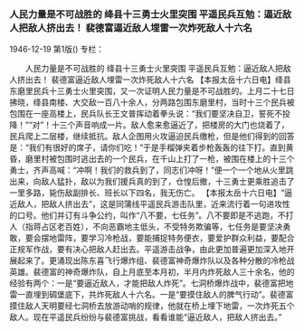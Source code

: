### 人民力量是不可战胜的  绛县十三勇士火里突围  平遥民兵互勉：逼近敌人把敌人挤出去！  裴德富逼近敌人埋雷一次炸死敌人十六名

1946-12-19
第1版()
专栏：

　　人民力量是不可战胜的
    绛县十三勇士火里突围
    平遥民兵互勉：逼近敌人把敌人挤出去！
    裴德富逼近敌人埋雷一次炸死敌人十六名
    【本报太岳十六日电】绛县东磨里民兵十三勇士火里突围，又一次证明人民力量是不可战胜的。上月二十七日拂晓，绛县南楼、大交敌一百八十余人，分两路包围东磨里村，当时十三个民兵被包围在一座高楼上，民兵队长王文普挥动着拳头说：“我们要坚决自卫，誓死不投降！”“对”！十三个声音响成一片。敌人愈来愈逼近了，把楼房的大门也烧着了，民兵爬上二层楼，继续抵抗。敌人企图用火攻逼迫民兵缴枪，但是他们得到的回答是：“我们有很好的席子，请你们吃！”于是手榴弹夹着步枪轰轰的往下打。直到黄昏，磨里村被包围时逃出去的一个民兵，在千山上打了一枪，被围在楼上的十三个勇士，齐声高喊：“冲啊！我们的救兵到了，同志们冲呀！”便一个一个地从火里跳出来，向敌人猛扑，敌以为我们援兵真的到了，仓惶后撤，十三勇士更乘胜追击了一里多路，毙伤敌副排长、班长以下四名，我无伤亡。
    【本报太岳十六日电】“逼近敌人，把敌人挤出去”，这是同蒲线平遥民兵游击队里，近来流行着一句进攻性的口号。他们并订有斗争公约，叫作“八不要，七任务”。八不要即是不逃跑，不打人（指蒋占区老百姓），不向恶霸地主低头，不受特务欺骗等，七任务是要坚决勇敢，要会摆地雷阵，要学习冷枪战，要能捕捉特务便衣，要爱护群众利益，要配合正规军作战，要有决心把敌人赶出去。平遥游击战争，由此更加普遍更加深入地开展起来了。更涌现出陈东喜飞行爆炸组、裴德富神奇爆炸队以及各种分散的冷枪战英雄。裴德富的神奇爆炸队，自上月底至本月初，半月内炸死敌人三十余名，他的经验有两个：一是“要逼近敌人，才能把敌人炸死”。七洞桥爆炸战中，裴德富把地雷一直埋到碉堡底下，共炸死敌人十六名。一是“要摸住敌人的脾气行动”。裴德富摸住敌人天明要经七洞桥去放游动哨的规律，他就在桥上埋下地雷，一次炸死五个敌人。现在平遥民兵纷纷与裴德富挑战，看看谁能“逼近敌人，把敌人挤出去。”
